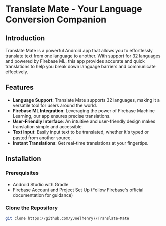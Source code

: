 # Translate Mate - Your Language Conversion Companion



## Introduction

Translate Mate is a powerful Android app that allows you to effortlessly translate text from one language to another. With support for 32 languages and powered by Firebase ML, this app provides accurate and quick translations to help you break down language barriers and communicate effectively.

## Features

- **Language Support**: Translate Mate supports 32 languages, making it a versatile tool for users around the world.
- **Firebase ML Integration**: Leveraging the power of Firebase Machine Learning, our app ensures precise translations.
- **User-Friendly Interface**: An intuitive and user-friendly design makes translation simple and accessible.
- **Text Input**: Easily input text to be translated, whether it's typed or pasted from another source.
- **Instant Translations**: Get real-time translations at your fingertips.


## Installation

### Prerequisites

- Android Studio with Gradle
- Firebase Account and Project Set Up (Follow Firebase's official documentation for guidance)

### Clone the Repository

```bash
git clone https://github.com/yJoelhenry7/Translate-Mate
